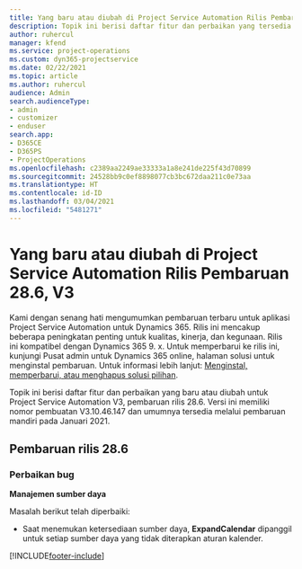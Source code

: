 ```yaml
---
title: Yang baru atau diubah di Project Service Automation Rilis Pembaruan 28.6, Hotfix, V3
description: Topik ini berisi daftar fitur dan perbaikan yang tersedia di Hotfix Project Service Automation V3, pembaruan rilis 28.6, V3.
author: ruhercul
manager: kfend
ms.service: project-operations
ms.custom: dyn365-projectservice
ms.date: 02/22/2021
ms.topic: article
ms.author: ruhercul
audience: Admin
search.audienceType:
- admin
- customizer
- enduser
search.app:
- D365CE
- D365PS
- ProjectOperations
ms.openlocfilehash: c2389aa2249ae33333a1a8e241de225f43d70899
ms.sourcegitcommit: 24528bb9c0ef8898077cb3bc672daa211c0e73aa
ms.translationtype: HT
ms.contentlocale: id-ID
ms.lasthandoff: 03/04/2021
ms.locfileid: "5481271"
---
```

# <a name="whats-new-or-changed-in-project-service-automation-update-release-286-v3"></a>Yang baru atau diubah di Project Service Automation Rilis Pembaruan 28.6, V3

Kami dengan senang hati mengumumkan pembaruan terbaru untuk aplikasi Project Service Automation untuk Dynamics 365. Rilis ini mencakup beberapa peningkatan penting untuk kualitas, kinerja, dan kegunaan. Rilis ini kompatibel dengan Dynamics 365 9. x. Untuk memperbarui ke rilis ini, kunjungi Pusat admin untuk Dynamics 365 online, halaman solusi untuk menginstal pembaruan. Untuk informasi lebih lanjut: [Menginstal, memperbarui, atau menghapus solusi pilihan](https://docs.microsoft.com/power-platform/admin/install-remove-preferred-solution).

Topik ini berisi daftar fitur dan perbaikan yang baru atau diubah untuk Project Service Automation V3, pembaruan rilis 28.6. Versi ini memiliki nomor pembuatan V3.10.46.147 dan umumnya tersedia melalui pembaruan mandiri pada Januari 2021.

## <a name="update-release-286"></a>Pembaruan rilis 28.6

### <a name="bug-fixes"></a>Perbaikan bug


**Manajemen sumber daya**

Masalah berikut telah diperbaiki:

- Saat menemukan ketersediaan sumber daya, **ExpandCalendar** dipanggil untuk setiap sumber daya yang tidak diterapkan aturan kalender.


[!INCLUDE[footer-include](../includes/footer-banner.md)]
